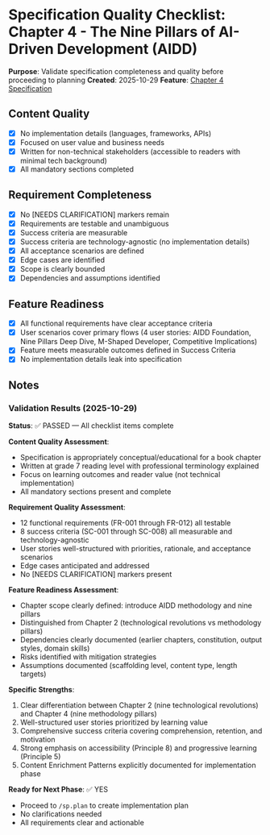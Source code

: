 # Specification Quality Checklist: Chapter 4 - The Nine Pillars of AI-Driven Development (AIDD)

**Purpose**: Validate specification completeness and quality before proceeding to planning
**Created**: 2025-10-29
**Feature**: [Chapter 4 Specification](../spec.md)

## Content Quality

- [x] No implementation details (languages, frameworks, APIs)
- [x] Focused on user value and business needs
- [x] Written for non-technical stakeholders (accessible to readers with minimal tech background)
- [x] All mandatory sections completed

## Requirement Completeness

- [x] No [NEEDS CLARIFICATION] markers remain
- [x] Requirements are testable and unambiguous
- [x] Success criteria are measurable
- [x] Success criteria are technology-agnostic (no implementation details)
- [x] All acceptance scenarios are defined
- [x] Edge cases are identified
- [x] Scope is clearly bounded
- [x] Dependencies and assumptions identified

## Feature Readiness

- [x] All functional requirements have clear acceptance criteria
- [x] User scenarios cover primary flows (4 user stories: AIDD Foundation, Nine Pillars Deep Dive, M-Shaped Developer, Competitive Implications)
- [x] Feature meets measurable outcomes defined in Success Criteria
- [x] No implementation details leak into specification

## Notes

### Validation Results (2025-10-29)

**Status**: ✅ PASSED — All checklist items complete

**Content Quality Assessment**:
- Specification is appropriately conceptual/educational for a book chapter
- Written at grade 7 reading level with professional terminology explained
- Focus on learning outcomes and reader value (not technical implementation)
- All mandatory sections present and complete

**Requirement Quality Assessment**:
- 12 functional requirements (FR-001 through FR-012) all testable
- 8 success criteria (SC-001 through SC-008) all measurable and technology-agnostic
- User stories well-structured with priorities, rationale, and acceptance scenarios
- Edge cases anticipated and addressed
- No [NEEDS CLARIFICATION] markers present

**Feature Readiness Assessment**:
- Chapter scope clearly defined: introduce AIDD methodology and nine pillars
- Distinguished from Chapter 2 (technological revolutions vs methodology pillars)
- Dependencies clearly documented (earlier chapters, constitution, output styles, domain skills)
- Risks identified with mitigation strategies
- Assumptions documented (scaffolding level, content type, length targets)

**Specific Strengths**:
1. Clear differentiation between Chapter 2 (nine technological revolutions) and Chapter 4 (nine methodology pillars)
2. Well-structured user stories prioritized by learning value
3. Comprehensive success criteria covering comprehension, retention, and motivation
4. Strong emphasis on accessibility (Principle 8) and progressive learning (Principle 5)
5. Content Enrichment Patterns explicitly documented for implementation phase

**Ready for Next Phase**: ✅ YES
- Proceed to `/sp.plan` to create implementation plan
- No clarifications needed
- All requirements clear and actionable
